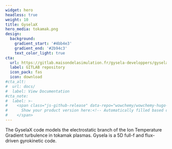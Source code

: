 ```yaml
---
widget: hero
headless: true
weight: 10
title: GyselaX
hero_media: tokamak.png
design:
  background:
    gradient_start: '#4bb4e3'
    gradient_end: '#2b94c3'
    text_color_light: true
cta:
  url: https://gitlab.maisondelasimulation.fr/gysela-developpers/gysela
  label: GITLAB repository
  icon_pack: fas
  icon: download
#cta_alt:
#  url: docs/
#  label: View Documentation
#cta_note:
#  label: >-
#    <span class="js-github-release" data-repo="wowchemy/wowchemy-hugo-modules">
#      Show your product version here:<!-- Automatically filled based on data-repo value -->
#    </span>
---
```


The GyselaX code models the electrostatic branch of the Ion Temperature Gradient turbulence in tokamak plasmas.
Gysela is a 5D full-f and flux-driven gyrokinetic code.
